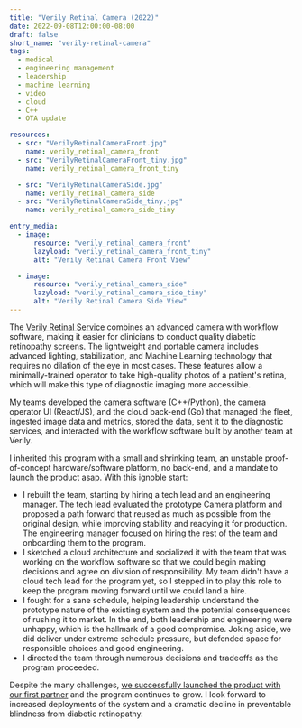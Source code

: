 ```yaml
---
title: "Verily Retinal Camera (2022)"
date: 2022-09-08T12:00:00-08:00
draft: false
short_name: "verily-retinal-camera"
tags:
  - medical
  - engineering management
  - leadership
  - machine learning
  - video
  - cloud
  - C++
  - OTA update

resources:
  - src: "VerilyRetinalCameraFront.jpg"
    name: verily_retinal_camera_front
  - src: "VerilyRetinalCameraFront_tiny.jpg"
    name: verily_retinal_camera_front_tiny

  - src: "VerilyRetinalCameraSide.jpg"
    name: verily_retinal_camera_side
  - src: "VerilyRetinalCameraSide_tiny.jpg"
    name: verily_retinal_camera_side_tiny

entry_media:
  - image:
      resource: "verily_retinal_camera_front"
      lazyload: "verily_retinal_camera_front_tiny"
      alt: "Verily Retinal Camera Front View"

  - image:
      resource: "verily_retinal_camera_side"
      lazyload: "verily_retinal_camera_side_tiny"
      alt: "Verily Retinal Camera Side View"
---
```

The [Verily Retinal Service](https://verily.com/solutions/retinal-camera-service/) combines an advanced camera with workflow software, making it easier for clinicians to conduct quality diabetic retinopathy screens. The lightweight and portable camera includes advanced lighting, stabilization, and Machine Learning technology that requires no dilation of the eye in most cases. These features allow a minimally-trained operator to take high-quality photos of a patient's retina, which will make this type of diagnostic imaging more accessible.

My teams developed the camera software (C++/Python), the camera operator UI (React/JS), and the cloud back-end (Go) that managed the fleet, ingested image data and metrics, stored the data, sent it to the diagnostic services, and interacted with the workflow software built by another team at Verily.

I inherited this program with a small and shrinking team, an unstable proof-of-concept hardware/software platform, no back-end, and a mandate to launch the product asap. With this ignoble start: 

* I rebuilt the team, starting by hiring a tech lead and an engineering manager. The tech lead evaluated the prototype Camera platform and proposed a path forward that reused as much as possible from the original design, while improving stability and readying it for production. The engineering manager focused on hiring the rest of the team and onboarding them to the program.
* I sketched a cloud architecture and socialized it with the team that was working on the workflow software so that we could begin making decisions and agree on division of responsibility. My team didn't have a cloud tech lead for the program yet, so I stepped in to play this role to keep the program moving forward until we could land a hire.
* I fought for a sane schedule, helping leadership understand the prototype nature of the existing system and the potential consequences of rushing it to market. In the end, both leadership and engineering were unhappy, which is the hallmark of a good compromise. Joking aside, we did deliver under extreme schedule pressure, but defended space for responsible choices and good engineering.
* I directed the team through numerous decisions and tradeoffs as the program proceeded.
 
Despite the many challenges, [we successfully launched the product with our first partner](https://verily.com/blog/first-patients-screened-with-verily-s-retinal-service-on-world-sight-day/) and the program continues to grow. I look forward to increased deployments of the system and a dramatic decline in preventable blindness from diabetic retinopathy.
